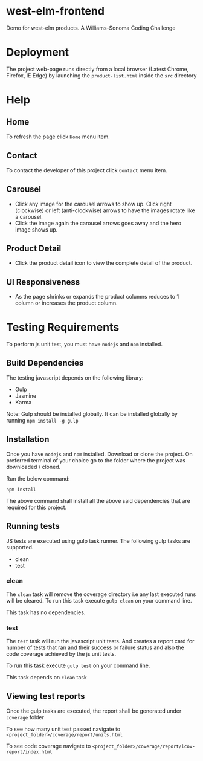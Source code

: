 # west-elm-frontend

Demo for west-elm products. A Williams-Sonoma Coding Challenge

# Deployment

The project web-page runs directly from a local browser (Latest Chrome, Firefox, IE Edge) by launching the `product-list.html` inside the `src` directory

# Help

## Home

To refresh the page click `Home` menu item.

## Contact

To contact the developer of this project click `Contact` menu item.

## Carousel

* Click any image for the carousel arrows to show up. Click right (clockwise) or left (anti-clockwise) arrows to have the images rotate like a carousel.
* Click the image again the carousel arrows goes away and the hero image shows up.

## Product Detail

* Click the product detail icon to view the complete detail of the product.

## UI Responsiveness

* As the page shrinks or expands the product columns reduces to 1 column or increases the product column.

# Testing Requirements

To perform js unit test, you must have `nodejs` and `npm` installed.

## Build Dependencies

The testing javascript depends on the following library:

* Gulp
* Jasmine
* Karma

Note: Gulp should be installed globally. It can be installed globally by running `npm install -g gulp` 

## Installation

Once you have `nodejs` and `npm` installed. Download or clone the project. On preferred terminal of your choice go to the folder where the project was downloaded / cloned.

Run the below command:

`npm install`

The above command shall install all the above said dependencies that are required for this project.

## Running tests

JS tests are executed using gulp task runner. The following gulp tasks are supported.

* clean
* test

### clean

The `clean` task will remove the coverage directory i.e any last executed runs will be cleared. To run this task execute `gulp clean` on your command line.

This task has no dependencies.

### test

The `test` task will run the javascript unit tests. And creates a report card for number of tests that ran and their success or failure status and also the code coverage achieved by the js unit tests.

To run this task execute `gulp test` on your command line.

This task depends on `clean` task

## Viewing test reports

Once the gulp tasks are executed, the report shall be generated under `coverage` folder

To see how many unit test passed navigate to `<project_folder>/coverage/report/units.html`

To see code coverage navigate to `<project_folder>/coverage/report/lcov-report/index.html`